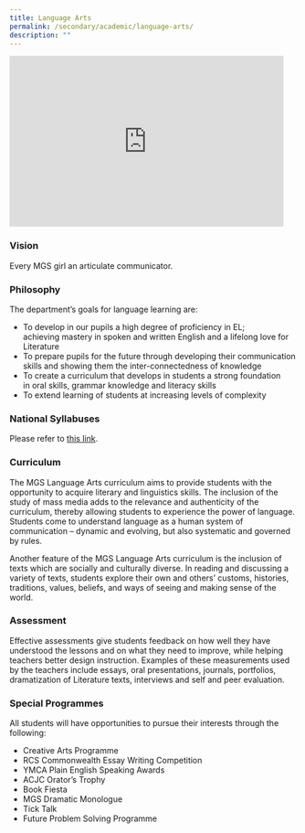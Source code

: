 ```yaml
---
title: Language Arts
permalink: /secondary/academic/language-arts/
description: ""
---
```

<iframe allowfullscreen="true" height="299" width="480" frameborder="0" src="https://docs.google.com/presentation/d/e/2PACX-1vRh5v2KcM72WbMPPv6dIUE9rr2gworrvK0knM0BwCQSRuh80wFl9cRCCxHJd7twA59qBTb7jw22gi4Z/embed?start=false&amp;loop=false&amp;delayms=3000"></iframe>

### Vision

Every MGS girl an articulate communicator.

  

### Philosophy

The department’s goals for language learning are:

*   To develop in our pupils a high degree of proficiency in EL; achieving&nbsp;mastery in spoken and written English and a lifelong love for Literature
*   To prepare pupils for the future through developing their communication skills and showing them the inter-connectedness of&nbsp;knowledge
*   To create a curriculum that develops in students a strong foundation in&nbsp;oral skills, grammar knowledge and literacy skills&nbsp;
*   To extend learning of students at increasing levels of complexity

  

### National Syllabuses
Please refer to [this link](https://www.moe.gov.sg/secondary/courses/express/electives#subjects).



### Curriculum

The MGS Language Arts curriculum aims to provide students with the opportunity to acquire literary and linguistics skills. The inclusion of the study of mass media adds to the relevance and authenticity of the curriculum, thereby allowing students to experience the power of language. Students come to understand language as a human system of communication – dynamic and evolving, but also systematic and governed by rules.


Another feature of the MGS Language Arts curriculum is the inclusion of texts which are socially and culturally diverse. In reading and discussing a variety of texts, students explore their own and others’ customs, histories, traditions, values, beliefs, and ways of seeing and making sense of the world.
  


### Assessment

Effective assessments give students feedback on how well they have understood the lessons and on what they need to improve, while helping teachers better design instruction. Examples of these measurements used by the teachers include essays, oral presentations, journals, portfolios, dramatization of Literature texts, interviews and self and peer evaluation.  
  
	
	
### Special Programmes

All students will have opportunities to pursue their interests through the following:  

* Creative Arts Programme
* RCS Commonwealth Essay Writing Competition
* YMCA Plain English Speaking Awards
* ACJC Orator’s Trophy
* Book Fiesta
* MGS Dramatic Monologue
* Tick Talk
* Future Problem Solving Programme
